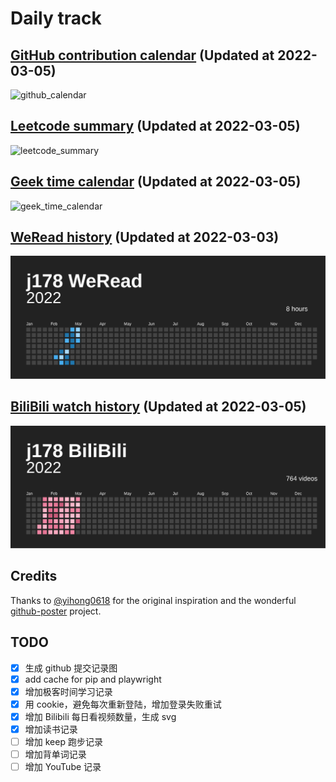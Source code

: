 # Daily track

## [GitHub contribution calendar](https://github.com/j178) (Updated at 2022-03-05)
![github_calendar](https://s2.loli.net/2022/03/05/6m1VeitawMKQG8W.png)

## [Leetcode summary](https://leetcode-cn.com/u/j178) (Updated at 2022-03-05)
![leetcode_summary](https://s2.loli.net/2022/03/05/I7jF4OuCPJlfb9Y.png)

## [Geek time calendar](https://time.geekbang.org/) (Updated at 2022-03-05)
![geek_time_calendar](https://s2.loli.net/2022/03/05/OiD3LJ6HS21WPyu.png)

## [WeRead history](https://weread.qq.com) (Updated at 2022-03-03)
![weread_history](./data/weread_history.svg)

## [BiliBili watch history](https://bilibili.com) (Updated at 2022-03-05)
![bilibili_history](./data/bilibili_history.svg)


## Credits
Thanks to [@yihong0618](https://github.com/yihong0618) for the original inspiration and the wonderful [github-poster](https://github.com/yihong0618/GitHubPoster) project.


## TODO
- [x] 生成 github 提交记录图
- [x] add cache for pip and playwright
- [x] 增加极客时间学习记录
- [x] 用 cookie，避免每次重新登陆，增加登录失败重试
- [x] 增加 Bilibili 每日看视频数量，生成 svg
- [x] 增加读书记录
- [ ] 增加 keep 跑步记录
- [ ] 增加背单词记录
- [ ] 增加 YouTube 记录

